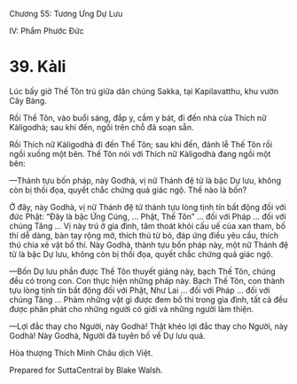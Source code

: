  

Chương 55: Tương Ưng Dự Lưu

IV: Phẩm Phước Ðức

# 39\. Kàli

Lúc bấy giờ Thế Tôn trú giữa dân chúng Sakka, tại Kapilavatthu, khu vườn Cây Bàng.

Rồi Thế Tôn, vào buổi sáng, đắp y, cầm y bát, đi đến nhà của Thích nữ Kàligodhà; sau khi đến, ngồi trên chỗ đã soạn sẵn.

Rồi Thích nữ Kàligodhà đi đến Thế Tôn; sau khi đến, đảnh lễ Thế Tôn rồi ngồi xuống một bên. Thế Tôn nói với Thích nữ Kàligodhà đang ngồi một bên:

—Thành tựu bốn pháp, này Godhà, vị nữ Thánh đệ tử là bậc Dự lưu, không còn bị thối đọa, quyết chắc chứng quả giác ngộ. Thế nào là bốn?

Ở đây, này Godhà, vị nữ Thánh đệ tử thành tựu lòng tịnh tín bất động đối với đức Phật: “Ðây là bậc Ứng Cúng, … Phật, Thế Tôn” … đối với Pháp … đối với chúng Tăng … Vị này trú ở gia đình, tâm thoát khỏi cấu uế của xan tham, bố thí dễ dàng, bàn tay rộng mở, thích thú từ bỏ, đáp ứng điều yêu cầu, thích thú chia xẻ vật bố thí. Này Godhà, thành tựu bốn pháp này, một nữ Thánh đệ tử là bậc Dự lưu, không còn bị thối đọa, quyết chắc chứng quả giác ngộ.

—Bốn Dự lưu phần được Thế Tôn thuyết giảng này, bạch Thế Tôn, chúng đều có trong con. Con thực hiện những pháp này. Bạch Thế Tôn, con thành tựu lòng tịnh tín bất động đối với Phật, Như Lai … đối với Pháp … đối với chúng Tăng … Phàm những vật gì được đem bố thí trong gia đình, tất cả đều được phân phát cho những người có giới và những người làm thiện.

—Lợi đắc thay cho Người, này Godhà! Thật khéo lợi đắc thay cho Người, này Godhà! Này Godhà, Người đã tuyên bố về Dự lưu quả.

Hòa thượng Thích Minh Châu dịch Việt.

Prepared for SuttaCentral by Blake Walsh.
